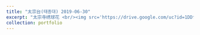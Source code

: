 ```yaml
---
title: "太宗台(태종대) 2019-06-30"
excerpt: "太宗寺绣球花 <br/><img src='https://drive.google.com/uc?id=1DDfUFh3IKNWrXJNq9SQv3IwDzJMArTi2&export=download'>"
collection: portfolio
---
```


